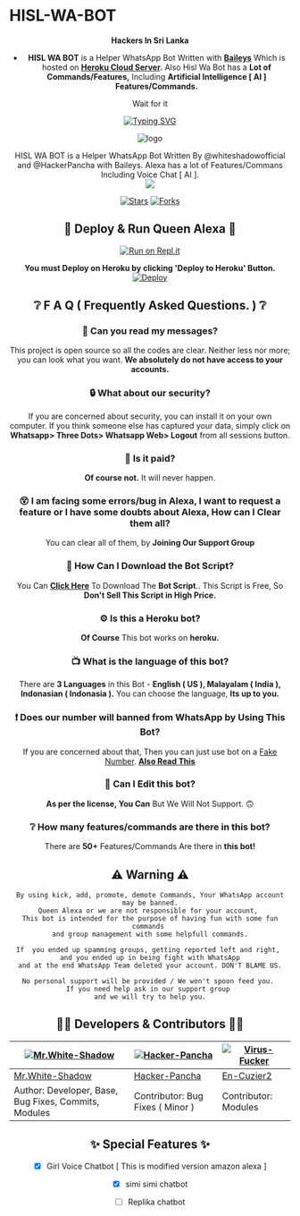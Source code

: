 # HISL-WA-BOT



<div align="center">

   **Hackers In Sri Lanka**
- **HISL WA BOT** is a Helper WhatsApp Bot Written with **[Baileys](https://github.com/adiwajshing/baileys)** Which is hosted on **[Heroku Cloud Server](https://heroku.com).** Also Hisl Wa Bot has a **Lot of Commands/Features,** Including **Artificial Intelligence [ AI ] Features/Commands.**

 Wait for it

<p align="center">
    <a href="https://github.com/whiteshadowofficial/">
        <img
            src="https://readme-typing-svg.herokuapp.com?size=33&width=1000&lines=Welcome+To+Hisl+Wa+Bot...+Thank+You+For+Visiting...."
            alt="Typing SVG"
        />
    </a>
</p>


<div align="center">

 ![logo](https://telegra.ph/file/6fb4b90242e69879a367e.jpg)



<p align="center">
    HISL WA BOT is a Helper WhatsApp Bot Written By @whiteshadowofficial and @HackerPancha with Baileys. Alexa has a lot of Features/Commans Including Voice Chat [ AI ].
    <br>
     <img src="https://img.shields.io/github/repo-size/whiteshadowofficial/HISL-WA-BOT?color=green&label=Repo%20total%20size&style=plastic">

<p align="center">
<a href="https://github.com/whiteshadowofficial/HISL-WA-BOT/stargazers/"><img title="Stars" src="https://img.shields.io/github/stars/whiteshadowofficial/HISL-WA-BOT?color=blue&style=flat-square"></a>
<a href="https://github.com/whiteshadowofficial/HISL-WA-BOT/network/members"><img title="Forks" src="https://img.shields.io/github/forks/whiteshadowofficial/HISL-WA-BOT?color=pink&style=flat-square"></a>


<div align="center">
  
## 💫 Deploy & Run Queen Alexa 💫

[![Run on Repl.it](https://repl.it/badge/github/quiec/whatsasena)](https://replit.com/@Nightbot2O/baileys-qr?v=1)

**You must Deploy on Heroku by clicking 'Deploy to Heroku' Button.**
[![Deploy](https://www.herokucdn.com/deploy/button.svg)](https://heroku.com/deploy?template=https://github.com/whiteshadowofficial/HISL-WA-BOT)

## ❔ F A Q ( Frequently Asked Questions. ) ❔

### 💬 Can you read my messages?

This project is open source so all the codes are clear. Neither less nor more; you can look what you want. **We absolutely do not have access to your accounts.**

### 🔒 What about our security?

If you are concerned about security, you can install it on your own computer. If you think someone else has captured your data, simply click on **Whatsapp> Three Dots> Whatsapp Web> Logout** from all sessions button.
  
### 💸 Is it paid?

**Of course not.** It will never happen. 
    
### 😵 I am facing some errors/bug in Alexa, I want to request a feature or I have some doubts about Alexa, How can I Clear them all? 
  
You can clear all of them, by **Joining Our Support Group**
<!--- **SUPPORT GROUP LINK:** -->

### 📃 How Can I Download the Bot Script?

You Can **[Click Here](https://github.com/whiteshadowofficial/HISL-WA-BOT/archive/refs/heads/master.zip)** To Download The **Bot Script**.. This Script is Free, So **Don't Sell This Script in High Price.**

### ⚙ Is this a Heroku bot?

**Of Course** This bot works on **heroku.**

### 📺 What is the language of this bot?

There are **3 Languages** in this Bot - **English ( US ), Malayalam ( India ), Indonasian ( Indonasia ).** You can choose the language, **Its up to you.**

### ❗ Does our number will banned from WhatsApp by Using This Bot?

If you are concerned about that, Then you can just use bot on a [Fake Number](https://youtu.be/v8lGcQp0RjQ). **[Also Read This](https://github.com/whiteshadowofficial/HISL-WA-BOT#-warnings--disclaimers-)**

### 🔄 Can I Edit this bot?

**As per the license, You Can** But We Will Not Support. 🙃

### ❔ How many features/commands are there in this bot?

There are **50+** Features/Commands Are there in **this bot!**

## ⚠ Warning ⚠

```
By using kick, add, promote, demote Commands, Your WhatsApp account may be banned.
Queen Alexa or we are not responsible for your account, 
This bot is intended for the purpose of having fun with some fun commands 
and group management with some helpfull commands.

If  you ended up spamming groups, getting reported left and right, 
and you ended up in being fight with WhatsApp
and at the end WhatsApp Team deleted your account. DON'T BLAME US.

No personal support will be provided / We won't spoon feed you. 
If you need help ask in our support group 
and we will try to help you.
```
  
## 👨‍💻 Developers & Contributors 👨‍💻

 [![Mr.White-Shadow](https://github.com/whiteshadowofficial.png?size=100)](https://github.com/whiteshadowofficial) | [![Hacker-Pancha](https://github.com/HackerPancha.png?size=100)](https://github.com/HackerPancha) | [![Virus-Fucker](https://github.com/virusfucker.png?size=100)](https://github.com/virusfucker) |
----|----|----|
[Mr.White-Shadow](https://github.com/whiteshadowofficial)  | [Hacker-Pancha](https://github.com/HackerPancha) | [En-Cuzier2](https://github.com/virusfucker) |
Author: Developer, Base, Bug Fixes, Commits, Modules | Contributor: Bug Fixes ( Minor )| Contributor: Modules |

## ✨ Special Features ✨

- [x] Girl Voice Chatbot [ This is modified version amazon alexa ]

- [x] simi simi chatbot

- [ ] Replika chatbot

